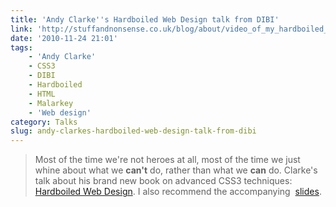 ```yaml
---
title: 'Andy Clarke''s Hardboiled Web Design talk from DIBI'
link: 'http://stuffandnonsense.co.uk/blog/about/video_of_my_hardboiled_web_design_talk_from_dibi_2010/'
date: '2010-11-24 21:01'
tags:
    - 'Andy Clarke'
    - CSS3
    - DIBI
    - Hardboiled
    - HTML
    - Malarkey
    - 'Web design'
category: Talks
slug: andy-clarkes-hardboiled-web-design-talk-from-dibi
---
```


> Most of the time we're not heroes at all, most of the time we just whine about what we **can't** do, rather than what we **can** do.
Clarke's talk about his brand new book on advanced CSS3 techniques: [Hardboiled Web Design](http://hardboiledwebdesign.com). I also recommend the accompanying  [slides](http://hardboiledwebdesign.com/talk/).
